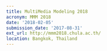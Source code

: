 ```yaml
---
title: MultiMedia Modeling 2018
acronym: MMM 2018
date: '2018-02-05'
submission_date: '2017-08-31'
ext_url: http://mmm2018.chula.ac.th/
location: Bangkok, Thailand
---
```

